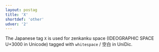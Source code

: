 ```yaml
---
layout: postag
title: 'X'
shortdef: 'other'
udver: '2'
---
```


The Japanese tag `X` is used for zenkanku space (IDEOGRAPHIC SPACE U+3000 in Unicode)
tagged with `whitespace` / 空白 in UniDic.
<!-- Interlanguage links updated Čt lis 12 09:42:58 CET 2020 -->

